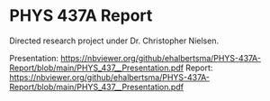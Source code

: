 # PHYS 437A Report
Directed research project under Dr. Christopher Nielsen.

Presentation: https://nbviewer.org/github/ehalbertsma/PHYS-437A-Report/blob/main/PHYS_437__Presentation.pdf
Report: https://nbviewer.org/github/ehalbertsma/PHYS-437A-Report/blob/main/PHYS_437__Presentation.pdf
